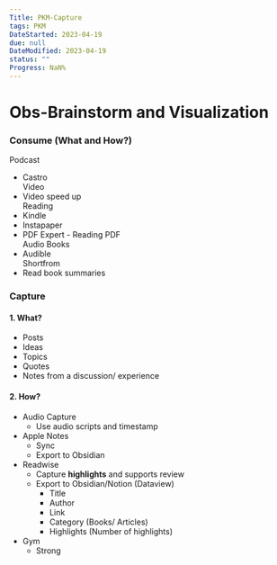 ```yaml
---
Title: PKM-Capture
tags: PKM
DateStarted: 2023-04-19
due: null
DateModified: 2023-04-19
status: ""
Progress: NaN%
---
```


# Obs-Brainstorm and Visualization

### Consume (What and How?)

Podcast

- Castro  
  Video
- Video speed up  
  Reading
- Kindle
- Instapaper
- PDF Expert - Reading PDF  
  Audio Books
- Audible  
  Shortfrom
- Read book summaries

### Capture

#### 1. What?

- Posts
- Ideas
- Topics
- Quotes
- Notes from a discussion/ experience

#### 2. How?

- Audio Capture
  - Use audio scripts and timestamp
- Apple Notes
  - Sync
  - Export to Obsidian
- Readwise
  - Capture **highlights** and supports review
  - Export to Obsidian/Notion (Dataview)
    - Title
    - Author
    - Link
    - Category (Books/ Articles)
    - Highlights (Number of highlights)
- Gym
  - Strong
